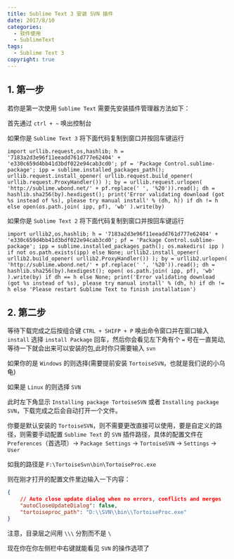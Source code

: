 ```yaml
---
title: Sublime Text 3 安装 SVN 插件
date: 2017/8/10
categories:
  - 软件使用
  - SublimeText
tags:
  - Sublime Text 3
copyright: true
---
```


## 1. 第一步

若你是第一次使用 `Sublime Text` 需要先安装插件管理器方法如下：

首先通过 `ctrl + ~` 唤出控制台

如果你是 `Sublime Text 3` 将下面代码复制到窗口并按回车键运行

```
import urllib.request,os,hashlib; h = '7183a2d3e96f11eeadd761d777e62404' + 'e330c659d4bb41d3bdf022e94cab3cd0'; pf = 'Package Control.sublime-package'; ipp = sublime.installed_packages_path(); urllib.request.install_opener( urllib.request.build_opener( urllib.request.ProxyHandler()) ); by = urllib.request.urlopen( 'http://sublime.wbond.net/' + pf.replace(' ', '%20')).read(); dh = hashlib.sha256(by).hexdigest(); print('Error validating download (got %s instead of %s), please try manual install' % (dh, h)) if dh != h else open(os.path.join( ipp, pf), 'wb' ).write(by)
```

如果你是 `Sublime Text 2` 将下面代码复制到窗口并按回车键运行

```
import urllib2,os,hashlib; h = '7183a2d3e96f11eeadd761d777e62404' + 'e330c659d4bb41d3bdf022e94cab3cd0'; pf = 'Package Control.sublime-package'; ipp = sublime.installed_packages_path(); os.makedirs( ipp ) if not os.path.exists(ipp) else None; urllib2.install_opener( urllib2.build_opener( urllib2.ProxyHandler()) ); by = urllib2.urlopen( 'http://sublime.wbond.net/' + pf.replace(' ', '%20')).read(); dh = hashlib.sha256(by).hexdigest(); open( os.path.join( ipp, pf), 'wb' ).write(by) if dh == h else None; print('Error validating download (got %s instead of %s), please try manual install' % (dh, h) if dh != h else 'Please restart Sublime Text to finish installation')
```

## 2. 第二步

等待下载完成之后按组合键 `CTRL + SHIFP + P` 唤出命令窗口并在窗口输入 `install` 选择 `install Package` 回车，然后你会看见左下角有个 `=` 号在一直晃动,等待一下就会出来可以安装的包,此时你只需要输入 `svn`

如果你的是 `Windows` 的则选择(需要提前安装 `TortoiseSVN`，也就是我们说的小乌龟)

如果是 `Linux` 的则选择 `SVN`

此时左下角显示 `Installing package TortoiseSVN` 或者 `Installing package SVN`，下载完成之后会自动打开一个文件。

你要是默认安装的 `TortoiseSVN`，则不需要更改直接可以使用，要是自定义的路径，则需要手动配置 `Sublime Text` 的 `SVN` 插件路径，具体的配置文件在 `Preferences`（首选项）-> `Package Settings` -> `TortoiseSVN` -> `Settings` -> `User`

如我的路径是 `F:\TortoiseSvn\bin\TortoiseProc.exe`

则在刚才打开的配置文件里边输入一下内容：

```json
{
    // Auto close update dialog when no errors, conflicts and merges
    "autoCloseUpdateDialog": false,
    "tortoiseproc_path": "D:\\SVN\\bin\\TortoiseProc.exe"
}
```

注意，目录层之间用 `\\\` 分割而不是 `\`

现在你在你左侧栏中右键就能看见 `SVN` 的操作选项了